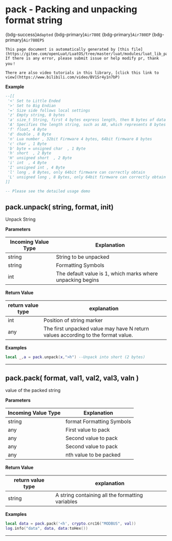# pack - Packing and unpacking format string

{bdg-success}`Adapted` {bdg-primary}`Air780E` {bdg-primary}`Air780EP` {bdg-primary}`Air780EPS`

```{note}
This page document is automatically generated by [this file](https://gitee.com/openLuat/LuatOS/tree/master/luat/modules/luat_lib_pack.c). If there is any error, please submit issue or help modify pr, thank you！
```

```{tip}
There are also video tutorials in this library, [click this link to view](https://www.bilibili.com/video/BV1Sr4y1n7bP)
```

**Example**

```lua
--[[
 '<' Set to Little Ended 
 '>' Set to Big Endian 
 '=' Size side follows local settings 
 'z' Empty string, 0 bytes
 'a' size_t String, first 4 bytes express length, then N bytes of data
 'A' Specifies the length string, such as A8, which represents 8 bytes of data.
 'f' float, 4 Byte
 'd' double , 8 Byte
 'n' Lua number , 32bit Firmware 4 bytes, 64bit firmware 8 bytes
 'c' char , 1 Byte
 'b' byte = unsigned char  , 1 Byte
 'h' short  , 2 Byte
 'H' unsigned short  , 2 Byte
 'i' int  , 4 Byte
 'I' unsigned int , 4 Byte
 'l' long , 8 Bytes, only 64bit firmware can correctly obtain
 'L' unsigned long , 8 Bytes, only 64bit firmware can correctly obtain
]]

-- Please see the detailed usage demo

```

## pack.unpack( string, format, init)



Unpack String

**Parameters**

|Incoming Value Type | Explanation|
|-|-|
|string|String to be unpacked|
|string|Formatting Symbols|
|int|The default value is 1, which marks where unpacking begins|

**Return Value**

|return value type | explanation|
|-|-|
|int|Position of string marker|
|any|The first unpacked value may have N return values according to the format value.|

**Examples**

```lua
local _,a = pack.unpack(x,">h") --Unpack into short (2 bytes)

```

---

## pack.pack( format, val1, val2, val3, valn )



value of the packed string

**Parameters**

|Incoming Value Type | Explanation|
|-|-|
|string|format Formatting Symbols|
|any|First value to pack|
|any|Second value to pack|
|any|Second value to pack|
|any|nth value to be packed|

**Return Value**

|return value type | explanation|
|-|-|
|string|A string containing all the formatting variables|

**Examples**

```lua
local data = pack.pack('<h', crypto.crc16("MODBUS", val))
log.info("data", data, data:toHex())

```

---

